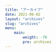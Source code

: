 ```yaml
---
title: "アーカイブ"
date: 2021-06-02
layout: "archives"
slug: "archives"
menu:
    main:
        weight: -70
        pre: archives
---
```

